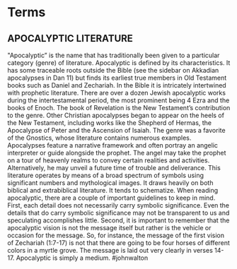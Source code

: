 # Terms

## APOCALYPTIC LITERATURE 
"Apocalyptic” is the name that has traditionally been given to a particular category (genre) of literature. Apocalyptic is defined by its characteristics. It has some traceable roots outside the Bible (see the sidebar on Akkadian apocalypses in Dan 11) but finds its earliest true members in Old Testament books such as Daniel and Zechariah. In the Bible it is intricately intertwined with prophetic literature. There are over a dozen Jewish apocalyptic works during the intertestamental period, the most prominent being 4 Ezra and the books of Enoch. The book of Revelation is the New Testament’s contribution to the genre. Other Christian apocalypses began to appear on the heels of the New Testament, including works like the Shepherd of Hermas, the Apocalypse of Peter and the Ascension of Isaiah. The genre was a favorite of the Gnostics, whose literature contains numerous examples. Apocalypses feature a narrative framework and often portray an angelic interpreter or guide alongside the prophet. The angel may take the prophet on a tour of heavenly realms to convey certain realities and activities. Alternatively, he may unveil a future time of trouble and deliverance. This literature operates by means of a broad spectrum of symbols using significant numbers and mythological images. It draws heavily on both biblical and extrabiblical literature. It tends to schematize. When reading apocalyptic, there are a couple of important guidelines to keep in mind. First, each detail does not necessarily carry symbolic significance. Even the details that do carry symbolic significance may not be transparent to us and speculating accomplishes little. Second, it is important to remember that the apocalyptic vision is not the message itself but rather is the vehicle or occasion for the message. So, for instance, the message of the first vision of Zechariah (1:7-17) is not that there are going to be four horses of different colors in a myrtle grove. The message is laid out very clearly in verses 14-17. Apocalyptic is simply a medium.
#johnwalton 



